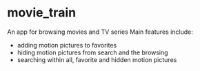 # movie_train

An app for browsing movies and TV series
Main features include:
- adding motion pictures to favorites
- hiding motion pictures from search and the browsing
- searching within all, favorite and hidden motion pictures